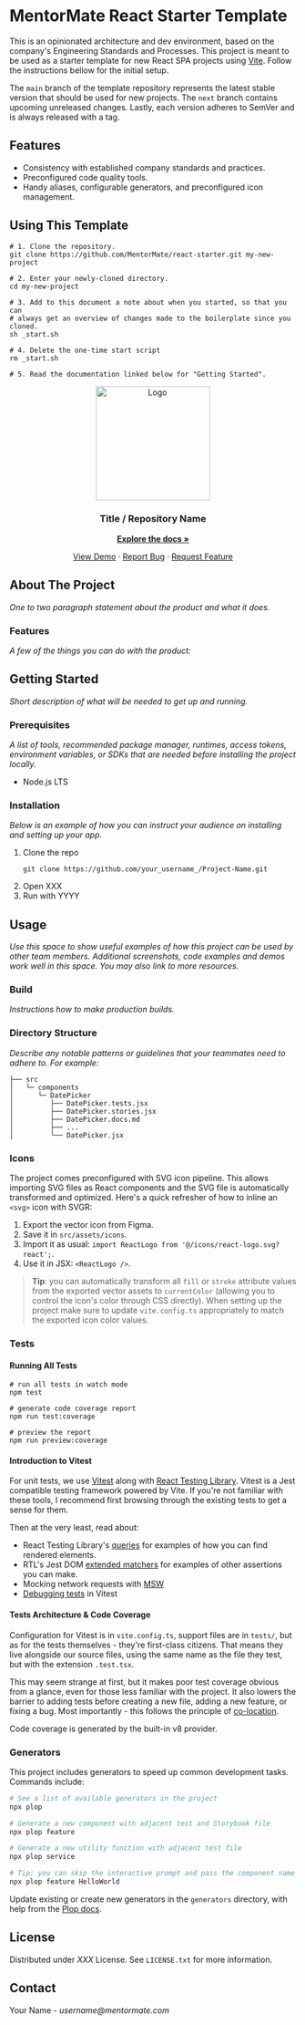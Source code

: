 <!-- START Template Install Instructions -->

# MentorMate React Starter Template

This is an opinionated architecture and dev environment, based on the company's Engineering Standards and Processes. This project is meant to be used as a starter template for new React SPA projects using [Vite](https://vitejs.dev/). Follow the instructions bellow for the initial setup.

The `main` branch of the template repository represents the latest stable version that should be used for new projects. The `next` branch contains upcoming unreleased changes. Lastly, each version adheres to SemVer and is always released with a tag.

## Features

-   Consistency with established company standards and practices.
-   Preconfigured code quality tools.
-   Handy aliases, configurable generators, and preconfigured icon management.

## Using This Template

```
# 1. Clone the repository.
git clone https://github.com/MentorMate/react-starter.git my-new-project

# 2. Enter your newly-cloned directory.
cd my-new-project

# 3. Add to this document a note about when you started, so that you can
# always get an overview of changes made to the boilerplate since you cloned.
sh _start.sh

# 4. Delete the one-time start script
rm _start.sh

# 5. Read the documentation linked below for "Getting Started".
```

<!-- END Template Install Instructions -->
<div align="center">
  <img src="https://mentormate.com/wp-content/uploads/2021/10/mentormate-logo-2x.png" alt="Logo" width="200">

  <h3>Title / Repository Name</h3>

<a href="/link-here"><strong>Explore the docs »</strong></a>

  <p>
    <a href="/link-here">View Demo</a>
    ·
    <a href="/link-here">Report Bug</a>
    ·
    <a href="/link-here">Request Feature</a>
  </p>
</div>

<!-- Tip: anything wrapped with an underscore is a placeholder. You should update them when setting up your project for the first time. -->
<!-- Tip: Don't forget to update the markdown files in the `.github` directory as well. -->

## About The Project

_One to two paragraph statement about the product and what it does._

### Features

_A few of the things you can do with the product:_

## Getting Started

_Short description of what will be needed to get up and running._

### Prerequisites

_A list of tools, recommended package manager, runtimes, access tokens, environment variables, or SDKs that are needed before installing the project locally._

-   Node.js LTS

### Installation

_Below is an example of how you can instruct your audience on installing and setting up your app._

1. Clone the repo
    ```
    git clone https://github.com/your_username_/Project-Name.git
    ```
1. Open XXX
1. Run with YYYY

## Usage

_Use this space to show useful examples of how this project can be used by other team members. Additional screenshots, code examples and demos work well in this space. You may also link to more resources._

### Build

_Instructions how to make production builds._

### Directory Structure

_Describe any notable patterns or guidelines that your teammates need to adhere to. For example:_

```
├── src
│   └─ components
│      └─ DatePicker
│         ├── DatePicker.tests.jsx
│         ├── DatePicker.stories.jsx
│         ├── DatePicker.docs.md
│         ├── ...
│         └── DatePicker.jsx
```

### Icons

The project comes preconfigured with SVG icon pipeline. This allows importing SVG files as React components and the SVG file is automatically transformed and optimized. Here's a quick refresher of how to inline an `<svg>` icon with SVGR:

1. Export the vector icon from Figma.
1. Save it in `src/assets/icons`.
1. Import it as usual: `import ReactLogo from '@/icons/react-logo.svg?react';`.
1. Use it in JSX: `<ReactLogo />`.

> **Tip**: you can automatically transform all `fill` or `stroke` attribute values from the exported vector assets to `currentColor` (allowing you to control the icon's color through CSS directly). When setting up the project make sure to update `vite.config.ts` appropriately to match the exported icon color values.

### Tests

#### Running All Tests

```
# run all tests in watch mode
npm test

# generate code coverage report
npm run test:coverage

# preview the report
npm run preview:coverage
```

#### Introduction to Vitest

For unit tests, we use [Vitest](https://vitest.dev/) along with [React Testing Library](https://testing-library.com/docs/react-testing-library/intro/). Vitest is a Jest compatible testing framework powered by Vite. If you're not familiar with these tools, I recommend first browsing through the existing tests to get a sense for them.

Then at the very least, read about:

-   React Testing Library's [queries](https://testing-library.com/docs/queries/about) for examples of how you can find rendered elements.
-   RTL's Jest DOM [extended matchers](https://testing-library.com/docs/ecosystem-jest-dom) for examples of other assertions you can make.
-   Mocking network requests with [MSW](https://vitest.dev/guide/mocking.html#requests)
-   [Debugging tests](https://vitest.dev/guide/debugging.html) in Vitest

#### Tests Architecture & Code Coverage

Configuration for Vitest is in `vite.config.ts`, support files are in `tests/`, but as for the tests themselves - they're first-class citizens. That means they live alongside our source files, using the same name as the file they test, but with the extension `.test.tsx`.

This may seem strange at first, but it makes poor test coverage obvious from a glance, even for those less familiar with the project. It also lowers the barrier to adding tests before creating a new file, adding a new feature, or fixing a bug. Most importantly - this follows the principle of [co-location](https://mtsknn.fi/blog/locality-of-behavior-and-co-location/#co-location).

Code coverage is generated by the built-in v8 provider.

### Generators

This project includes generators to speed up common development tasks. Commands include:

```bash
# See a list of available generators in the project
npx plop

# Generate a new component with adjacent test and Storybook file
npx plop feature

# Generate a new utility function with adjacent test file
npx plop service

# Tip: you can skip the interactive prompt and pass the component name directly
npx plop feature HelloWorld
```

Update existing or create new generators in the `generators` directory, with help from the [Plop docs](https://plopjs.com/documentation/#getting-started).

## License

Distributed under _XXX_ License. See `LICENSE.txt` for more information.

## Contact

Your Name - _username@mentormate.com_
